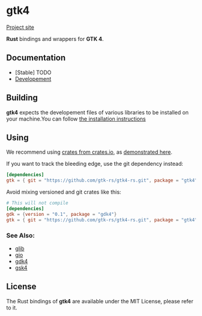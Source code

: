 # gtk4

[Project site](https://gtk-rs.org/)

__Rust__ bindings and wrappers for __GTK 4__.

## Documentation
- [Stable] TODO
- [Developement](https://gtk-rs.org/gtk4-rs/gtk4/) 


## Building

__gtk4__ expects the developement files of various libraries to be installed on your machine.You can follow [the installation instructions](https://www.gtk.org/docs/installations/)

## Using

We recommend using [crates from crates.io](https://crates.io/keywords/gtk-rs),
as [demonstrated here](https://gtk-rs.org/#using).

If you want to track the bleeding edge, use the git dependency instead:

```toml
[dependencies]
gtk = { git = "https://github.com/gtk-rs/gtk4-rs.git", package = "gtk4" }
```

Avoid mixing versioned and git crates like this:

```toml
# This will not compile
[dependencies]
gdk = {version = "0.1", package = "gdk4"}
gtk = { git = "https://github.com/gtk-rs/gtk4-rs.git", package = "gtk4" }
```

### See Also:

- [glib](https://crates.io/crate/glib)
- [gio](https://crates.io/crate/gio)
- [gdk4](https://crates.io/crate/gdk4)
- [gsk4](https://crates.io/crate/gsk4)


## License

The Rust bindings of __gtk4__ are available under the MIT License, please refer to it.
